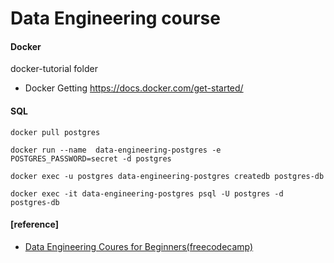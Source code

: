 # Data Engineering course


#### Docker
docker-tutorial folder

- Docker Getting 
https://docs.docker.com/get-started/


#### SQL
```
docker pull postgres

docker run --name  data-engineering-postgres -e POSTGRES_PASSWORD=secret -d postgres

docker exec -u postgres data-engineering-postgres createdb postgres-db

docker exec -it data-engineering-postgres psql -U postgres -d postgres-db
```



#### [reference]

- [Data Engineering Coures for Beginners(freecodecamp)](https://www.youtube.com/watch?v=PHsC_t0j1dU&t=15s)

